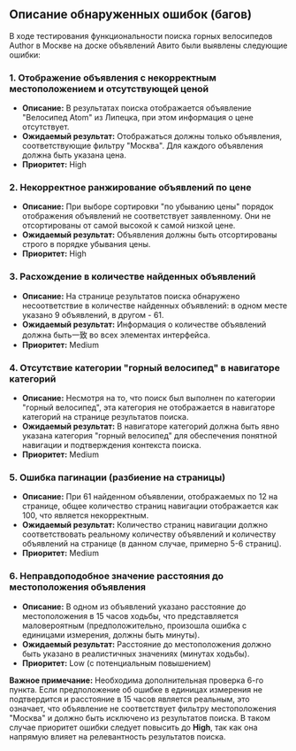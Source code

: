 ## Описание обнаруженных ошибок (багов)

В ходе тестирования функциональности поиска горных велосипедов Author в Москве на доске объявлений Авито были выявлены следующие ошибки:

### 1. Отображение объявления с некорректным местоположением и отсутствующей ценой

*   **Описание:** В результатах поиска отображается объявление "Велосипед Atom" из Липецка, при этом информация о цене отсутствует.
*   **Ожидаемый результат:** Отображаться должны только объявления, соответствующие фильтру "Москва". Для каждого объявления должна быть указана цена.
*   **Приоритет:** High

### 2. Некорректное ранжирование объявлений по цене

*   **Описание:** При выборе сортировки "по убыванию цены" порядок отображения объявлений не соответствует заявленному. Они не отсортированы от самой высокой к самой низкой цене.
*   **Ожидаемый результат:** Объявления должны быть отсортированы строго в порядке убывания цены.
*   **Приоритет:** High

### 3. Расхождение в количестве найденных объявлений

*   **Описание:** На странице результатов поиска обнаружено несоответствие в количестве найденных объявлений: в одном месте указано 9 объявлений, в другом - 61.
*   **Ожидаемый результат:** Информация о количестве объявлений должна быть一致 во всех элементах интерфейса.
*   **Приоритет:** Medium

### 4. Отсутствие категории "горный велосипед" в навигаторе категорий

*   **Описание:** Несмотря на то, что поиск был выполнен по категории "горный велосипед", эта категория не отображается в навигаторе категорий на странице результатов поиска.
*   **Ожидаемый результат:** В навигаторе категорий должна быть явно указана категория "горный велосипед" для обеспечения понятной навигации и подтверждения контекста поиска.
*   **Приоритет:** Medium

### 5. Ошибка пагинации (разбиение на страницы)

*   **Описание:** При 61 найденном объявлении, отображаемых по 12 на странице, общее количество страниц навигации отображается как 100, что является некорректным.
*   **Ожидаемый результат:** Количество страниц навигации должно соответствовать реальному количеству объявлений и количеству объявлений на странице (в данном случае, примерно 5-6 страниц).
*   **Приоритет:** Medium

### 6. Неправдоподобное значение расстояния до местоположения объявления

*   **Описание:** В одном из объявлений указано расстояние до местоположения в 15 часов ходьбы, что представляется маловероятным (предположительно, произошла ошибка с единицами измерения, должны быть минуты).
*   **Ожидаемый результат:** Расстояние до местоположения должно быть указано в реалистичных значениях (минутах ходьбы).
*   **Приоритет:** Low (с потенциальным повышением)

**Важное примечание:**  Необходима дополнительная проверка 6-го пункта. Если предположение об ошибке в единицах измерения не подтвердится и расстояние в 15 часов является реальным, это означает, что объявление не соответствует фильтру местоположения "Москва" и должно быть исключено из результатов поиска. В таком случае приоритет ошибки следует повысить до **High**, так как она напрямую влияет на релевантность результатов поиска.